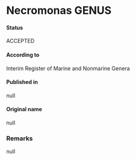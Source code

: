 # Necromonas GENUS

#### Status
ACCEPTED

#### According to
Interim Register of Marine and Nonmarine Genera

#### Published in
null

#### Original name
null

### Remarks
null